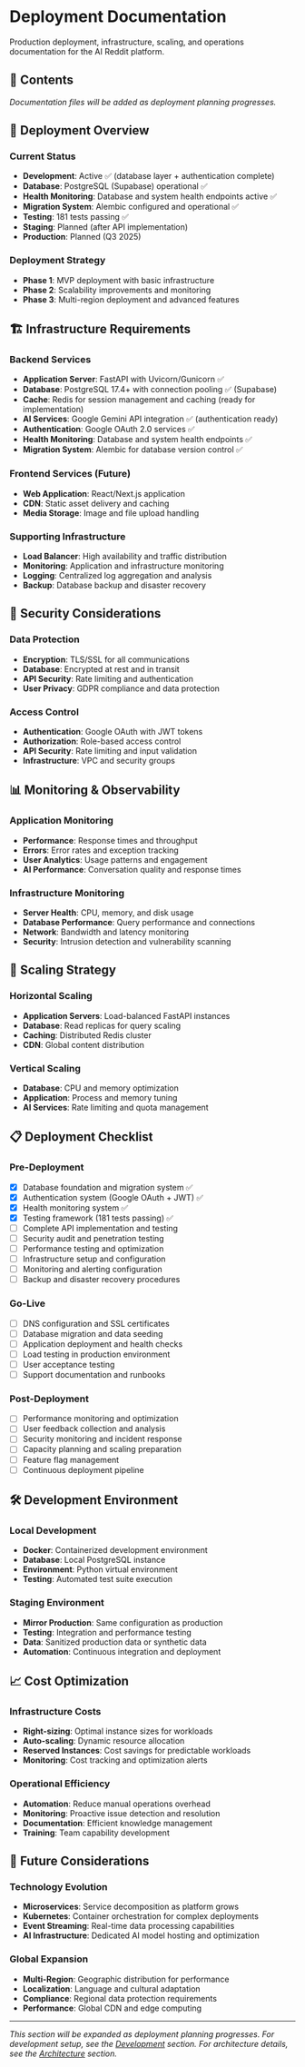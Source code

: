 # Deployment Documentation

Production deployment, infrastructure, scaling, and operations documentation for the AI Reddit platform.

## 📁 Contents

*Documentation files will be added as deployment planning progresses.*

## 🚀 Deployment Overview

### Current Status
- **Development**: Active ✅ (database layer + authentication complete)
- **Database**: PostgreSQL (Supabase) operational ✅
- **Health Monitoring**: Database and system health endpoints active ✅
- **Migration System**: Alembic configured and operational ✅
- **Testing**: 181 tests passing ✅
- **Staging**: Planned (after API implementation)
- **Production**: Planned (Q3 2025)

### Deployment Strategy
- **Phase 1**: MVP deployment with basic infrastructure
- **Phase 2**: Scalability improvements and monitoring
- **Phase 3**: Multi-region deployment and advanced features

## 🏗️ Infrastructure Requirements

### Backend Services
- **Application Server**: FastAPI with Uvicorn/Gunicorn ✅
- **Database**: PostgreSQL 17.4+ with connection pooling ✅ (Supabase)
- **Cache**: Redis for session management and caching (ready for implementation)
- **AI Services**: Google Gemini API integration ✅ (authentication ready)
- **Authentication**: Google OAuth 2.0 services ✅
- **Health Monitoring**: Database and system health endpoints ✅
- **Migration System**: Alembic for database version control ✅

### Frontend Services (Future)
- **Web Application**: React/Next.js application
- **CDN**: Static asset delivery and caching
- **Media Storage**: Image and file upload handling

### Supporting Infrastructure
- **Load Balancer**: High availability and traffic distribution
- **Monitoring**: Application and infrastructure monitoring
- **Logging**: Centralized log aggregation and analysis
- **Backup**: Database backup and disaster recovery

## 🔐 Security Considerations

### Data Protection
- **Encryption**: TLS/SSL for all communications
- **Database**: Encrypted at rest and in transit
- **API Security**: Rate limiting and authentication
- **User Privacy**: GDPR compliance and data protection

### Access Control
- **Authentication**: Google OAuth with JWT tokens
- **Authorization**: Role-based access control
- **API Security**: Rate limiting and input validation
- **Infrastructure**: VPC and security groups

## 📊 Monitoring & Observability

### Application Monitoring
- **Performance**: Response times and throughput
- **Errors**: Error rates and exception tracking
- **User Analytics**: Usage patterns and engagement
- **AI Performance**: Conversation quality and response times

### Infrastructure Monitoring
- **Server Health**: CPU, memory, and disk usage
- **Database Performance**: Query performance and connections
- **Network**: Bandwidth and latency monitoring
- **Security**: Intrusion detection and vulnerability scanning

## 🔄 Scaling Strategy

### Horizontal Scaling
- **Application Servers**: Load-balanced FastAPI instances
- **Database**: Read replicas for query scaling
- **Caching**: Distributed Redis cluster
- **CDN**: Global content distribution

### Vertical Scaling
- **Database**: CPU and memory optimization
- **Application**: Process and memory tuning
- **AI Services**: Rate limiting and quota management

## 📋 Deployment Checklist

### Pre-Deployment
- [x] Database foundation and migration system ✅
- [x] Authentication system (Google OAuth + JWT) ✅
- [x] Health monitoring system ✅
- [x] Testing framework (181 tests passing) ✅
- [ ] Complete API implementation and testing
- [ ] Security audit and penetration testing
- [ ] Performance testing and optimization
- [ ] Infrastructure setup and configuration
- [ ] Monitoring and alerting configuration
- [ ] Backup and disaster recovery procedures

### Go-Live
- [ ] DNS configuration and SSL certificates
- [ ] Database migration and data seeding
- [ ] Application deployment and health checks
- [ ] Load testing in production environment
- [ ] User acceptance testing
- [ ] Support documentation and runbooks

### Post-Deployment
- [ ] Performance monitoring and optimization
- [ ] User feedback collection and analysis
- [ ] Security monitoring and incident response
- [ ] Capacity planning and scaling preparation
- [ ] Feature flag management
- [ ] Continuous deployment pipeline

## 🛠️ Development Environment

### Local Development
- **Docker**: Containerized development environment
- **Database**: Local PostgreSQL instance
- **Environment**: Python virtual environment
- **Testing**: Automated test suite execution

### Staging Environment
- **Mirror Production**: Same configuration as production
- **Testing**: Integration and performance testing
- **Data**: Sanitized production data or synthetic data
- **Automation**: Continuous integration and deployment

## 📈 Cost Optimization

### Infrastructure Costs
- **Right-sizing**: Optimal instance sizes for workloads
- **Auto-scaling**: Dynamic resource allocation
- **Reserved Instances**: Cost savings for predictable workloads
- **Monitoring**: Cost tracking and optimization alerts

### Operational Efficiency
- **Automation**: Reduce manual operations overhead
- **Monitoring**: Proactive issue detection and resolution
- **Documentation**: Efficient knowledge management
- **Training**: Team capability development

## 🔮 Future Considerations

### Technology Evolution
- **Microservices**: Service decomposition as platform grows
- **Kubernetes**: Container orchestration for complex deployments
- **Event Streaming**: Real-time data processing capabilities
- **AI Infrastructure**: Dedicated AI model hosting and optimization

### Global Expansion
- **Multi-Region**: Geographic distribution for performance
- **Localization**: Language and cultural adaptation
- **Compliance**: Regional data protection requirements
- **Performance**: Global CDN and edge computing

---

*This section will be expanded as deployment planning progresses.*
*For development setup, see the [Development](../development/) section.*
*For architecture details, see the [Architecture](../architecture/) section.*
